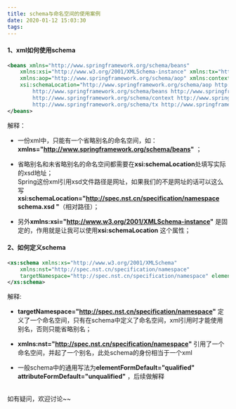 ```yaml
---
title: schema与命名空间的使用案例
date: 2020-01-12 15:03:30
tags:
---
```


#### 1、xml如何使用schema

```xml
<beans xmlns="http://www.springframework.org/schema/beans"
	xmlns:xsi="http://www.w3.org/2001/XMLSchema-instance" xmlns:tx="http://www.springframework.org/schema/tx"
	xmlns:aop="http://www.springframework.org/schema/aop" xmlns:context="http://www.springframework.org/schema/context"
	xsi:schemaLocation="http://www.springframework.org/schema/aop http://www.springframework.org/schema/aop/spring-aop-3.0.xsd
		http://www.springframework.org/schema/beans http://www.springframework.org/schema/beans/spring-beans-3.0.xsd
		http://www.springframework.org/schema/context http://www.springframework.org/schema/context/spring-context-4.2.xsd
		http://www.springframework.org/schema/tx http://www.springframework.org/schema/tx/spring-tx-3.0.xsd">
</beans>
```

解释：<br>
- 一份xml中，只能有一个省略别名的命名空间，如：<br>
**xmlns="http://www.springframework.org/schema/beans"** ；

- 省略别名和未省略别名的命名空间都需要在**xsi:schemaLocation**处填写实际的xsd地址；<br>
Spring这份xml引用xsd文件路径是网址，如果我们的不是网址的话可以这么写<br>
**xsi:schemaLocation="http://spec.nst.cn/specification/namespace schema.xsd "**（相对路径）；

- 另外**xmlns:xsi="http://www.w3.org/2001/XMLSchema-instance"** 是固定的，作用就是让我可以使用**xsi:schemaLocation** 这个属性；
<!--more-->
#### 2、如何定义schema

```xml
<xs:schema xmlns:xs="http://www.w3.org/2001/XMLSchema"
	xmlns:nst="http://spec.nst.cn/specification/namespace"
	targetNamespace="http://spec.nst.cn/specification/namespace" elementFormDefault="qualified">
</xs:schema>
```

解释:<br>
- **targetNamespace="http://spec.nst.cn/specification/namespace"** 定义了一个命名空间，只有在schema中定义了命名空间，xml引用时才能使用别名，否则只能省略别名；

- **xmlns:nst="http://spec.nst.cn/specification/namespace"** 引用了一个命名空间，并起了一个别名，此处schema的身份相当于一个xml

- 一般schema中的通用写法为**elementFormDefault="qualified" attributeFormDefault="unqualified"** ，后续做解释

<br>
如有疑问，欢迎讨论~~